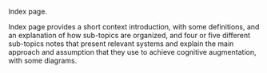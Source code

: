 Index page.


Index page provides a short  context introduction, with some definitions, and an explanation of how sub-topics are organized, and four or five different sub-topics notes that present relevant systems and explain the main approach and assumption that they use to achieve cognitive augmentation, with some diagrams.

